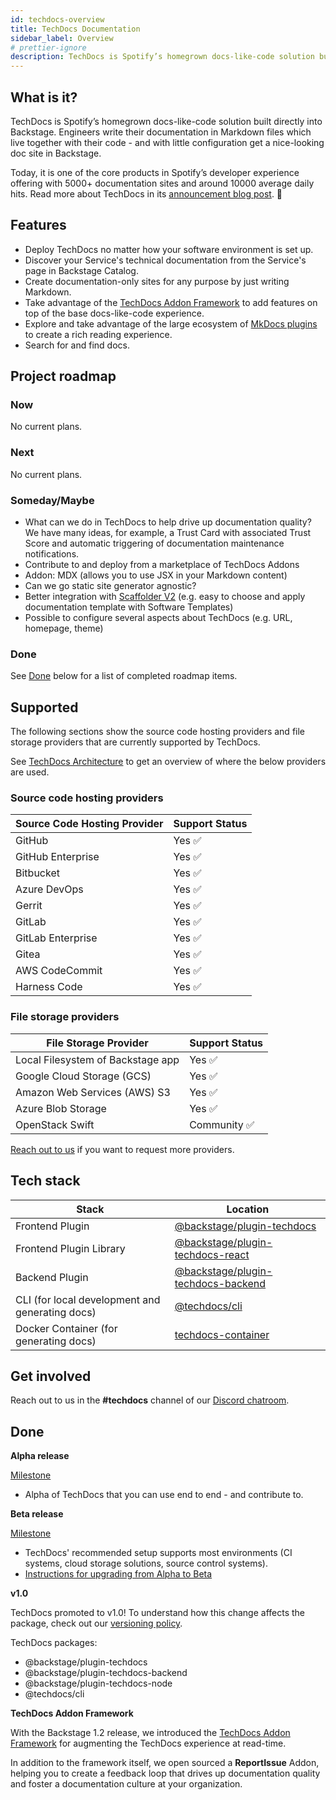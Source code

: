 ```yaml
---
id: techdocs-overview
title: TechDocs Documentation
sidebar_label: Overview
# prettier-ignore
description: TechDocs is Spotify’s homegrown docs-like-code solution built directly into Backstage
---
```


## What is it?

<!-- Intro, backstory, etc.: -->

TechDocs is Spotify’s homegrown docs-like-code solution built directly into Backstage. Engineers write their documentation in Markdown files which live together with their code - and with little configuration get a nice-looking doc site in Backstage.

Today, it is one of the core products in Spotify’s developer experience offering with 5000+ documentation sites and around 10000 average daily hits. Read more about TechDocs in its
[announcement blog post](https://backstage.io/blog/2020/09/08/announcing-tech-docs).
🎉

## Features

- Deploy TechDocs no matter how your software environment is set up.
- Discover your Service's technical documentation from the Service's page in Backstage Catalog.
- Create documentation-only sites for any purpose by just writing Markdown.
- Take advantage of the [TechDocs Addon Framework](addons.md) to add features on top of the base docs-like-code experience.
- Explore and take advantage of the large ecosystem of
  [MkDocs plugins](https://www.mkdocs.org/user-guide/plugins/) to create a rich reading experience.
- Search for and find docs.

## Project roadmap

### Now

No current plans.

### Next

No current plans.

### Someday/Maybe

- What can we do in TechDocs to help drive up documentation quality? We have many ideas, for example, a Trust Card with associated Trust Score and automatic triggering of documentation maintenance notifications.
- Contribute to and deploy from a marketplace of TechDocs Addons
- Addon: MDX (allows you to use JSX in your Markdown content)
- Can we go static site generator agnostic?
- Better integration with
  [Scaffolder V2](https://github.com/backstage/backstage/issues/2771) (e.g. easy to choose and apply documentation template with Software Templates)
- Possible to configure several aspects about TechDocs (e.g. URL, homepage,
  theme)

### Done

See [Done](#done) below for a list of completed roadmap items.

## Supported

The following sections show the source code hosting providers and file storage providers that are currently supported by TechDocs.

See [TechDocs Architecture](architecture.md) to get an overview of where the below providers are used.

### Source code hosting providers

| Source Code Hosting Provider | Support Status |
| ---------------------------- | -------------- |
| GitHub                       | Yes ✅         |
| GitHub Enterprise            | Yes ✅         |
| Bitbucket                    | Yes ✅         |
| Azure DevOps                 | Yes ✅         |
| Gerrit                       | Yes ✅         |
| GitLab                       | Yes ✅         |
| GitLab Enterprise            | Yes ✅         |
| Gitea                        | Yes ✅         |
| AWS CodeCommit               | Yes ✅         |
| Harness Code                 | Yes ✅         |

### File storage providers

| File Storage Provider             | Support Status |
| --------------------------------- | -------------- |
| Local Filesystem of Backstage app | Yes ✅         |
| Google Cloud Storage (GCS)        | Yes ✅         |
| Amazon Web Services (AWS) S3      | Yes ✅         |
| Azure Blob Storage                | Yes ✅         |
| OpenStack Swift                   | Community ✅   |

[Reach out to us](#get-involved) if you want to request more providers.

## Tech stack

| Stack                                           | Location                                                      |
| ----------------------------------------------- | ------------------------------------------------------------- |
| Frontend Plugin                                 | [@backstage/plugin-techdocs][techdocs/frontend]               |
| Frontend Plugin Library                         | [@backstage/plugin-techdocs-react][techdocs/frontend-library] |
| Backend Plugin                                  | [@backstage/plugin-techdocs-backend][techdocs/backend]        |
| CLI (for local development and generating docs) | [@techdocs/cli][techdocs/cli]                                 |
| Docker Container (for generating docs)          | [techdocs-container][techdocs/container]                      |

[techdocs/frontend]: https://github.com/backstage/backstage/blob/master/plugins/techdocs
[techdocs/frontend-library]: https://github.com/backstage/backstage/blob/master/plugins/techdocs-react
[techdocs/backend]: https://github.com/backstage/backstage/blob/master/plugins/techdocs-backend
[techdocs/container]: https://github.com/backstage/techdocs-container
[techdocs/cli]: https://github.com/backstage/backstage/blob/master/packages/techdocs-cli

## Get involved

Reach out to us in the **#techdocs** channel of our
[Discord chatroom](https://github.com/backstage/backstage#community).

## Done

**Alpha release**

[Milestone](https://github.com/backstage/backstage/milestone/16)

- Alpha of TechDocs that you can use end to end - and contribute to.

**Beta release**

[Milestone](https://github.com/backstage/backstage/milestone/29)

- TechDocs' recommended setup supports most environments (CI systems, cloud
  storage solutions, source control systems).
- [Instructions for upgrading from Alpha to Beta](how-to-guides.md#how-to-migrate-from-techdocs-alpha-to-beta)

**v1.0**

TechDocs promoted to v1.0! To understand how this change affects the package, check out our [versioning policy](https://backstage.io/docs/overview/versioning-policy).

TechDocs packages:

- @backstage/plugin-techdocs
- @backstage/plugin-techdocs-backend
- @backstage/plugin-techdocs-node
- @techdocs/cli

**TechDocs Addon Framework**

With the Backstage 1.2 release, we introduced the [TechDocs Addon Framework](https://backstage.io/blog/2022/05/13/techdocs-addon-framework) for augmenting the TechDocs experience at read-time.

In addition to the framework itself, we open sourced a **ReportIssue** Addon, helping you to create a feedback loop that drives up documentation quality and foster a documentation culture at your organization.
